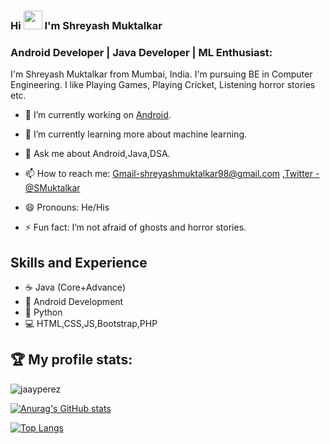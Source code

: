 ### Hi <img src="https://c.tenor.com/xS_t2ANBv9UAAAAj/elsalla.gif" width="30px"> I'm Shreyash Muktalkar

### Android Developer | Java Developer | ML Enthusiast:
I'm Shreyash Muktalkar from Mumbai, India. I'm pursuing BE in Computer Engineering. I like  Playing Games, Playing Cricket, Listening horror stories etc.



-  🔭 I’m currently working on [Android](https://www.android.com/intl/en_in/).
- 🌱 I’m currently learning more about machine learning.

- 💬 Ask me about Android,Java,DSA.
- 📫 How to reach me: [Gmail-shreyashmuktalkar98@gmail.com](shreyashmuktalkar98@gmail.com) ,[Twitter - @SMuktalkar](https://twitter.com/SMuktalkar)
- 😄 Pronouns: He/His
- ⚡ Fun fact: I’m not afraid of ghosts and horror stories.

## Skills and Experience
* ☕ Java (Core+Advance)
* 📱  Android Development
* 🐍 Python
* 💻 HTML,CSS,JS,Bootstrap,PHP

<h2>🏆 My profile stats:</h2>

 <p align="center">

 <img align="center" src="https://github-readme-streak-stats.herokuapp.com/?user=shreyash0185&" alt="jaayperez" /><br>

 
 [![Anurag's GitHub stats](https://github-readme-stats.vercel.app/api?username=shreyash0185&theme=radical&show_icons=true)](https://github.com/anuraghazra/github-readme-stats) 
 <!-- | --> 
 [![Top Langs](https://github-readme-stats.vercel.app/api/top-langs/?username=shreyash0185&layout=compact&theme=radical&height=100)](https://github.com/anuraghazra/github-readme-stats)
